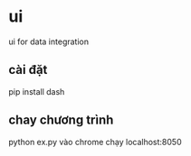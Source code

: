 # ui
ui for data integration
## cài đặt
pip install dash
## chay chương trình
python ex.py
vào chrome chạy localhost:8050

